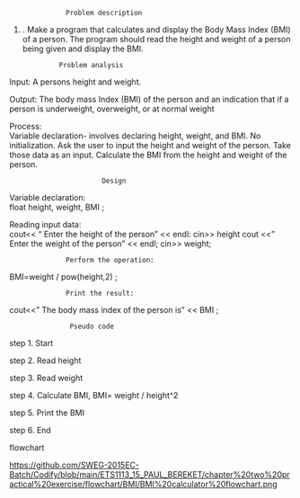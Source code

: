                   Problem description  

1.  . Make a program that calculates and display the Body Mass Index (BMI) of a 
person. The program should read the height and weight of a person being given 
and display the BMI.  


                 Problem analysis 

Input: A persons height and weight. 

Output: The body mass Index (BMI) of the person and an indication that if a person is underweight, overweight, or at normal weight 

Process:  
        Variable declaration- involves declaring height, weight, and BMI. 
        No initialization.
        Ask the user to input the height and weight of the person. 
        Take those data as an input. 
        Calculate the BMI from the height and weight of the person. 

                           Design 

Variable declaration:  
       float height, weight, BMI ; 

Reading input data:  
       cout<< “ Enter the height of the person” << endl: 
      cin>> height 
      cout  <<” Enter the weight of the person” << endl; 
      cin>> weight; 

                  Perform the operation: 

BMI=weight / pow(height,2) ; 

                  Print the result: 

cout<<” The body mass index of the person is” << BMI ; 

                   Pseudo code  

step 1. Start 

step 2. Read height  

step 3. Read weight 

step 4. Calculate BMI, BMI= weight  / height^2 

step 5. Print the BMI 

step 6. End 
    

   flowchart 

 
https://github.com/SWEG-2015EC-Batch/Codify/blob/main/ETS1113_15_PAUL_BEREKET/chapter%20two%20practical%20exercise/flowchart/BMI/BMI%20calculator%20flowchart.png
